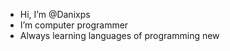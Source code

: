 - Hi, I’m @Danixps
- I’m computer programmer
- Always learning languages of programming new
<!---
Danixps/Danixps is a ✨ special ✨ repository because its `README.md` (this file) appears on your GitHub profile.
You can click the Preview link to take a look at your changes.
--->
